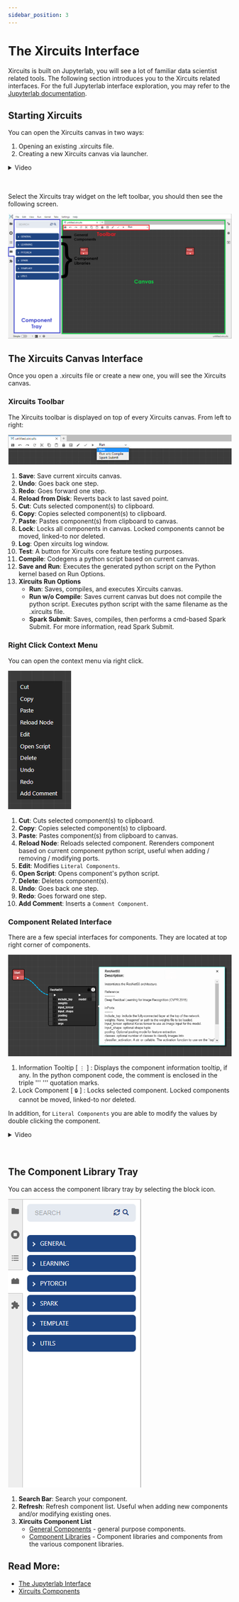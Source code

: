 ```yaml
---
sidebar_position: 3
---
```


# The Xircuits Interface

Xircuits is built on Jupyterlab, you will see a lot of familiar data scientist related tools. The following section introduces you to the Xircuits related interfaces. For the full Jupyterlab interface exploration, you may refer to the [Jupyterlab documentation](https://jupyterlab.readthedocs.io/en/stable/user/interface.html).


## Starting Xircuits

You can open the Xircuits canvas in two ways:
1. Opening an existing .xircuits file.
2. Creating a new Xircuits canvas via launcher.

<details>
  <summary>Video</summary>
  <p align="center">
  <img src="https://user-images.githubusercontent.com/68586800/167055354-f6871f8e-c813-402e-bfc0-914e78770040.gif"></img></p>
</details><br></br>

Select the Xircuits tray widget on the left toolbar, you should then see the following screen.

![xircuits-interface](images/xircuits-interface.png)

## The Xircuits Canvas Interface
Once you open a .xircuits file or create a new one, you will see the Xircuits canvas.

### Xircuits Toolbar

The Xircuits toolbar is displayed on top of every Xircuits canvas. From left to right:

![xircuits-toolbar](images/xircuits-toolbar.png)

1. **Save**: Save current xircuits canvas.
2. **Undo**: Goes back one step.
3. **Redo**: Goes forward one step.
4. **Reload from Disk**: Reverts back to last saved point.
5. **Cut**: Cuts selected component(s) to clipboard.
6. **Copy**: Copies selected component(s) to clipboard.
7. **Paste**: Pastes component(s) from clipboard to canvas.
8. **Lock**: Locks all components in canvas. Locked components cannot be moved, linked-to nor deleted.
9. **Log**: Open xircuits log window.
10. **Test**: A button for Xircuits core feature testing purposes.
11. **Compile**: Codegens a python script based on current canvas. 
12. **Save and Run**: Executes the generated python script on the Python kernel based on Run Options.
13. **Xircuits Run Options**
    - **Run**: Saves, compiles, and executes Xircuits canvas.
    - **Run w/o Compile**: Saves current canvas but does not compile the python script. Executes python script with the same filename as the .xircuits file.
    - **Spark Submit**: Saves, compiles, then performs a cmd-based Spark Submit. For more information, read Spark Submit.
    
### Right Click Context Menu

You can open the context menu via right click.

![xircuits-context-menu](images/xircuits-context-menu.png)

1. **Cut**: Cuts selected component(s) to clipboard.
2. **Copy**: Copies selected component(s) to clipboard.
3. **Paste**: Pastes component(s) from clipboard to canvas.
4. **Reload Node**: Reloads selected component. Rerenders component based on current component python script, useful when adding / removing / modifying ports.
5. **Edit**: Modifies `Literal Components`. 
6. **Open Script**: Opens component's python script. 
7. **Delete**: Deletes component(s).
8. **Undo**: Goes back one step.
9. **Redo**: Goes forward one step.
10. **Add Comment**: Inserts a `Comment Component`.


### Component Related Interface

There are a few special interfaces for components. They are located at top right corner of components. 

![xircuits-context-menu](images/xircuits-tooltip.png)

1. Information Tooltip [ `⋮` ] : Displays the component information tooltip, if any. In the python component code, the comment is enclosed in the triple ''' ''' quotation marks. 
2. Lock Component [ `🔒` ] : Locks selected component. Locked components cannot be moved, linked-to nor deleted.

In addition, for `Literal Components` you are able to modify the values by double clicking the component.

<details>
  <summary>Video</summary>
  <p align="center">
  <img src="https://user-images.githubusercontent.com/68586800/167083764-d1e4b22e-ab81-47cb-833d-b65f99ddb6bb.gif"></img></p>
</details><br></br>


## The Component Library Tray

You can access the component library tray by selecting the block icon. 

![xircuits-component-tray](images/xircuits-component-tray.png)

1. **Search Bar**: Search your component.
2. **Refresh**: Refresh component list. Useful when adding new components and/or modifying existing ones.
3. **Xircuits Component List**
    - [General Components](../technical-concepts/xircuits-components/getting-started-with-xircuits-components.md#general-components) - general purpose components.
    - [Component Libraries](../technical-concepts/xircuits-components/getting-started-with-xircuits-components.md#xircuits-library-components) - Component libraries and components from the various component libraries.

## Read More:
- [The Jupyterlab Interface](https://jupyterlab.readthedocs.io/en/stable/user/interface.html)
- [Xircuits Components](../technical-concepts/xircuits-components/getting-started-with-xircuits-components.md)
